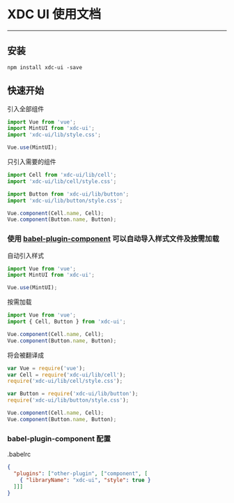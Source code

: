 # XDC UI 使用文档

---------


## 安装

```shell
npm install xdc-ui -save
```

## 快速开始

引入全部组件
```javascript
import Vue from 'vue';
import MintUI from 'xdc-ui';
import 'xdc-ui/lib/style.css';

Vue.use(MintUI);
```

只引入需要的组件
```javascript
import Cell from 'xdc-ui/lib/cell';
import 'xdc-ui/lib/cell/style.css';

import Button from 'xdc-ui/lib/button';
import 'xdc-ui/lib/button/style.css';

Vue.component(Cell.name, Cell);
Vue.component(Button.name, Button);
```


### 使用 [babel-plugin-component](https://github.com/QingWei-Li/babel-plugin-component) 可以自动导入样式文件及按需加载

自动引入样式
```javascript
import Vue from 'vue';
import MintUI from 'xdc-ui';

Vue.use(MintUI);
```

按需加载
```javascript
import Vue from 'vue';
import { Cell, Button } from 'xdc-ui';

Vue.component(Cell.name, Cell);
Vue.component(Button.name, Button);
```

将会被翻译成
```javascript
var Vue = require('vue');
var Cell = require('xdc-ui/lib/cell');
require('xdc-ui/lib/cell/style.css');

var Button = require('xdc-ui/lib/button');
require('xdc-ui/lib/button/style.css');

Vue.component(Cell.name, Cell);
Vue.component(Button.name, Button);
```

### babel-plugin-component 配置
.babelrc
```json
{
  "plugins": ["other-plugin", ["component", [
    { "libraryName": "xdc-ui", "style": true }
  ]]]
}
```
